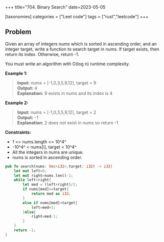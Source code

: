 +++
title="704. Binary Search"
date=2023-05-05

[taxonomies]
categories = ["Leet code"]
tags = ["rust","leetcode"]
+++


## Problem
Given an array of integers nums which is sorted in ascending order, and an integer target, write a function to search target in nums. If target exists, then return its index. Otherwise, return -1.

You must write an algorithm with O(log n) runtime complexity.

**Example 1:**
> **Input:** nums = [-1,0,3,5,9,12], target = 9  
> **Output:** 4  
> **Explanation:** 9 exists in nums and its index is 4  

**Example 2:**
> **Input:** nums = [-1,0,3,5,9,12], target = 2  
> **Output:** -1  
> **Explanation:** 2 does not exist in nums so return -1  

**Constraints:**
- 1 <= nums.length <= 10^4^  
- -10^4^ < nums[i], target < 10^4^  
- All the integers in nums are unique.  
- nums is sorted in ascending order.  


```rust
pub fn search(nums: Vec<i32>,target: i32) -> i32{
    let mut left=0;
    let mut right=nums.len()-1;
    while left<right{
        let med = (left+right)/2;
        if nums[med]==target{
            return med as i32;
        }
        else if nums[med]<target{
            left=med+1;
        }else{
            right=med-1;
        }
    }
    return -1;
}
```